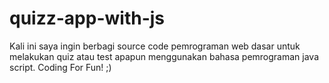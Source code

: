 # quizz-app-with-js
Kali ini saya ingin berbagi source code pemrograman web dasar untuk melakukan quiz atau test apapun menggunakan bahasa pemrograman java script. Coding For Fun! ;)

